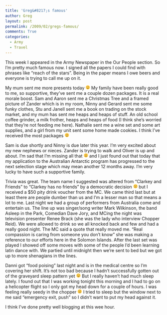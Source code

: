 ```yaml
---
title: 'Greg&#8217;s famous'
author: Greg
layout: post
permalink: /2009/02/gregs-famous/
comments: True
categories:
  - Army
  - Travel
---
```

This week I appeared in the Army Newspaper in the Our People section. So I&#8217;m pretty much famous now. I signed all the papers I could find with phrases like &#8220;reach of the stars&#8221;. Being in the paper means I owe beers and everyone is trying to call me up on it.

My mum sent me more presents today <img src="/wp-content/smilies/simple-smile.png" alt=":)" class="wp-smiley" style="height: 1em; max-height: 1em;" /> My family have been really good to me, so supportive, they&#8217;ve sent me a couple dozen packages. It is a real morale boost. Sam and Aaron sent me a Christmas Tree and a framed picture of Zander which is in my room, Ninny and Gerard sent me some funky clothes, Stu and Janell sent me a book on trading on the stock market, and my mum has sent me heaps and heaps of stuff. An old school coffee grinder, a milk frother, heaps and heaps of food (I think she&#8217;s worried that they&#8217;re not feeding me here). Nathalie sent me a wine set and some art supplies, and a girl from my unit sent some home made cookies. I think I&#8217;ve received the most packages <img src="/wp-content/smilies/simple-smile.png" alt=":)" class="wp-smiley" style="height: 1em; max-height: 1em;" />

Sam is due shortly and Ninny is due later this year. I&#8217;m very excited about my new nephews or nieces. Zander is trying to walk and Oliver is up and about. I&#8217;m sad that I&#8217;m missing all that <img src="/wp-content/smilies/frownie.png" alt=":(" class="wp-smiley" style="height: 1em; max-height: 1em;" /> and I just found out that today that my application to the Australian Antarctic program has progressed to the next selection stage which may mean another 12 months away. I&#8217;m very lucky to have such a supportive family.

Trivia was great. The team name I suggested was altered from &#8220;Clarkey and Friends&#8221; to &#8220;Clarkey has no friends&#8221; by a democratic decision <img src="/wp-content/smilies/frownie.png" alt=":(" class="wp-smiley" style="height: 1em; max-height: 1em;" /> but I received a $50 pity drink voucher from the MC. We came third last but at least there are people dumber than us and I&#8217;m a lesser man so that means a lot to me. Last night we had a group of performers from Australia come and entertain us. The line up was singer/song writer Mark Wilkinson, the band Asleep in the Park, Comedian Dave Jory, and MCing the night was television presenter Renee Brack (she was the lady who interview Chopper Reid). We were allowed to drink so we all knocked back and few and had a really good night. The MC said a quote that really moved me. &#8220;Real compassion is caring from someone you don&#8217;t know&#8221; she was making a reference to our efforts here in the Solomon Islands. After the last set was played I showed off some moves with some of the people I&#8217;d been learning latin dance with. We partied until midnight then we&#8217;re sent to bed but we got up to more shenagians in the lines.

Danni got &#8220;food poising&#8221; last night and is in the medical centre so I&#8217;m covering her shift. It&#8217;s not too bad because I hadn&#8217;t successfully gotten out of the graveyard sleep pattern yet <img src="/wp-content/smilies/simple-smile.png" alt=":)" class="wp-smiley" style="height: 1em; max-height: 1em;" /> But I really haven&#8217;t had much sleep lately. I found out that I was working tonight this morning and I had to go on a helicopter flight so I only got my head down for a couple of hours. I was feeling really seedy in the chopper <img src="/wp-content/smilies/frownie.png" alt=":(" class="wp-smiley" style="height: 1em; max-height: 1em;" /> I tried to sleep but the window next to me said &#8220;emergency exit, push&#8221; so I didn&#8217;t want to put my head against it.

I think I&#8217;ve done pretty well blogging at this wee hour.